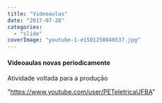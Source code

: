 ```yaml
---
title: "Videoaulas"
date: "2017-07-28"
categories: 
  - "slide"
coverImage: "youtube-1-e1501250046537.jpg"
---
```


#### Videoaulas novas periodicamente

Atividade voltada para a produção

"https://www.youtube.com/user/PETeletricaUFBA"
